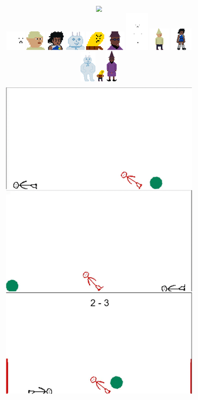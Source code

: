 
<p align="center">
  <img src="https://github.com/adnanmula/all-star-remolacha-sports/blob/master/animations/icons/project/icon-512.ico"></img>
  </br>
  <img src="https://github.com/adnanmula/all-star-remolacha-sports/blob/master/animations/chars/buko/export/icon.png"></img>
  <img src="https://github.com/adnanmula/all-star-remolacha-sports/blob/master/animations/chars/dank_elf/export/icon.png"></img>
  <img src="https://github.com/adnanmula/all-star-remolacha-sports/blob/master/animations/chars/marcos/export/icon.png"></img>
  <img src="https://github.com/adnanmula/all-star-remolacha-sports/blob/master/animations/chars/popi/export/icon.png"></img>
  <img src="https://github.com/adnanmula/all-star-remolacha-sports/blob/master/animations/chars/srhuevo/export/icon.png"></img>
  <img src="https://github.com/adnanmula/all-star-remolacha-sports/blob/master/animations/chars/tunica_oldman/export/icon.png"></img>
  <img src="https://github.com/adnanmula/all-star-remolacha-sports/blob/master/animations/chars/buko/export/standing.png"></img>
  <img src="https://github.com/adnanmula/all-star-remolacha-sports/blob/master/animations/chars/dank_elf/export/standing.png"></img>
  <img src="https://github.com/adnanmula/all-star-remolacha-sports/blob/master/animations/chars/marcos/export/standing.png"></img>
  <img src="https://github.com/adnanmula/all-star-remolacha-sports/blob/master/animations/chars/popi/export/standing.png"></img>
  <img src="https://github.com/adnanmula/all-star-remolacha-sports/blob/master/animations/chars/srhuevo/export/standing.png"></img>
  <img src="https://github.com/adnanmula/all-star-remolacha-sports/blob/master/animations/chars/tunica_oldman/export/standing.png"></img>
</p>

![](docs/gif1.gif)
![](docs/gif2.gif)
![](docs/gif3.gif)
